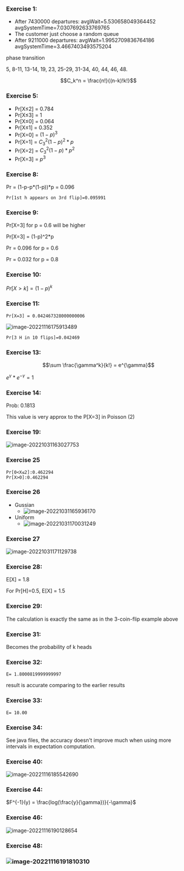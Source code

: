 

### Exercise 1:

- After 7430000 departures: avgWait=5.530658049364452  avgSystemTime=7.0307692633769765
- The customer just choose a random queue
- After 9211000 departures: avgWait=1.9952709836764186  avgSystemTime=3.4667403493575204



phase transition

5, 8-11, 13-14, 19, 23, 25-29, 31-34, 40, 44, 46, 48.

$$C_k^n = \frac{n!}{(n-k)!k!}$$

### Exercise 5:

- Pr[X≤2] = 0.784
- Pr[X≤3] = 1
- Pr[X≤0] = 0.064
- Pr[X≤1] = 0.352
- Pr[X=0] = $(1-p)^3$
- Pr[X=1] = $C_3^2(1-p)^2*p$
- Pr[X=2] = $C_3^2(1-p)*p^2$
- Pr[X=3] = $p^3$

### Exercise 8:

Pr = (1-p-p\*(1-p))\*p = 0.096

`Pr[1st h appears on 3rd flip]=0.095991`

### Exercise 9:

Pr[X=3] for p = 0.6 will be higher

Pr[X=3] = (1-p)^2*p

Pr = 0.096 for p = 0.6

Pr = 0.032 for p = 0.8

### Exercise 10:

$Pr[X>k] = (1-p)^k$

### Exercise 11:

`Pr[X=3] = 0.042467328000000006`

![image-20221116175913489](Works.assets/image-20221116175913489.png)

`Pr[3 H in 10 flips]=0.042469`

### Exercise 13:

$$\sum \frac{\gamma^k}{k!} = e^{\gamma}$$

$e^{\gamma}*e^{-\gamma} = 1$

### Exercise 14:

Prob: 0.1813

This value is very approx to the P[X=3] in Poisson (2)

### Exercise 19:

![image-20221031163027753](Works.assets/image-20221031163027753.png)

### Exercise 25

```
Pr[0<X≤2]:0.462294
Pr[X>0]:0.462294
```

### Exercise 26

- Gussian
  - ![image-20221031165936170](Works.assets/image-20221031165936170.png)
- Uniform
  - ![image-20221031170031249](Works.assets/image-20221031170031249.png)

### Exercise 27

![image-20221031171129738](Works.assets/image-20221031171129738.png)

### Exercise 28:

E[X] = 1.8

For Pr[H]=0.5, E[X] = 1.5

### Exercise 29:

The calculation is exactly the same as in the 3-coin-flip example above

### Exercise 31:

Becomes the probability of k heads

### Exercise 32:

`E= 1.8000819999999997`

result is accurate comparing to the earlier results

### Exercise 33:

`E= 10.00`

### Exercise 34:

See java files, the accuracy doesn't improve much when using more intervals in expectation computation.

### Exercise 40:

![image-20221116185542690](Works.assets/image-20221116185542690.png)



### Exercise 44:

$F^{-1}(y) = \frac{log(\frac{y}{\gamma})}{-\gamma}$

### Exercise 46:

![image-20221116190128654](Works.assets/image-20221116190128654.png)

### Exercise 48:

### ![image-20221116191810310](Works.assets/image-20221116191810310.png)

### 

### 

### 
